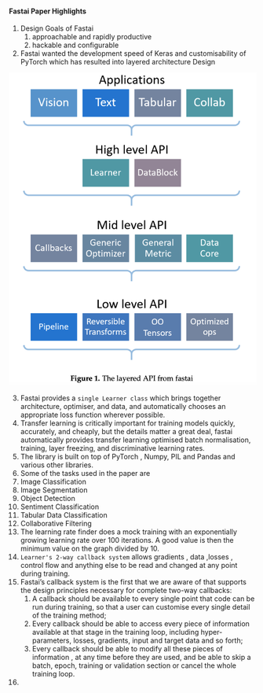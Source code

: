 
#### Fastai Paper Highlights

1. Design Goals of Fastai
   1. approachable and rapidly productive
   2. hackable and configurable
2. Fastai wanted the development speed of Keras and customisability of PyTorch which has resulted into layered architecture Design

![Fastai Architecture](../assets/images/FastaiPaper-image-1.png)


3. Fastai provides a `single Learner class` which brings together architecture, optimiser, and data, and automatically chooses an appropriate loss function wherever possible.
4. Transfer learning is critically important for training models quickly, accurately, and cheaply, but the details matter a great deal,  fastai automatically provides transfer learning optimised batch normalisation, training, layer freezing, and discriminative learning rates.
5. The library is built on top of PyTorch , Numpy, PIL and Pandas and various other libraries.
6. Some of the tasks used in the paper are 
  1. Image Classification
  2. Image Segmentation
  3. Object Detection
  4. Sentiment Classification
  5. Tabular Data Classification
  6. Collaborative Filtering
7. The learning rate finder does a mock training with an exponentially growing learning rate over 100 iterations. A good value is then the minimum value on the graph divided by 10.
8. `Learner's 2-way callback system` allows gradients , data ,losses , control flow and anything else to be read and changed at any point during training.
9. Fastai’s callback system is the first that we are aware of that supports the design principles necessary for complete two-way callbacks:
   1. A callback should be available to every single point that code can be run during training, so that a user can customise every single detail of the training method;
   2. Every callback should be able to access every piece of information available at that stage in the training loop, including hyper-parameters, losses, gradients, input and target data and so forth;
   3. Every callback should be able to modify all these pieces of information , at any time before they are used, and be able to skip a batch, epoch, training or validation section or cancel the whole training loop.
10. 
